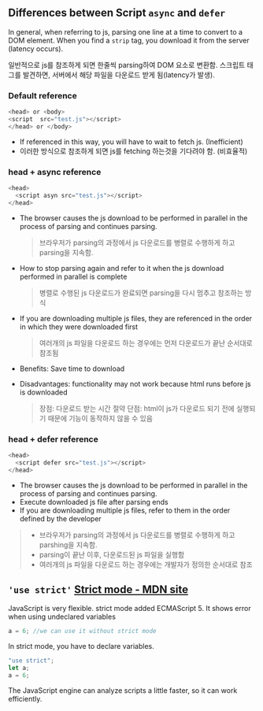 ## Differences between Script `async` and `defer`

In general, when referring to js, parsing one line at a time to convert to a DOM element.
When you find a `strip` tag, you download it from the server (latency occurs).

일반적으로 js를 참조하게 되면 한줄씩 parsing하여 DOM 요소로 변환함.
스크립트 태그를 발견하면, 서버에서 해당 파일을 다운로드 받게 됨(latency가 발생).

### Default reference

```js
<head> or <body>
<script  src="test.js"></script>
</head> or </body>
```

- If referenced in this way, you will have to wait to fetch js. (Inefficient)
- 이러한 방식으로 참조하게 되면 js를 fetching 하는것을 기다려야 함. (비효율적)

### head + async reference

```js
<head>
  <script asyn src="test.js"></script>
</head>
```

- The browser causes the js download to be performed in parallel in the process of parsing and continues parsing.
  > 브라우저가 parsing의 과정에서 js 다운로드를 병렬로 수행하게 하고 parsing을 지속함.
- How to stop parsing again and refer to it when the js download performed in parallel is complete

  > 병렬로 수행된 js 다운로드가 완료되면 parsing을 다시 멈추고 참조하는 방식

- If you are downloading multiple js files, they are referenced in the order in which they were downloaded first

  > 여러개의 js 파일을 다운로드 하는 경우에는 먼저 다운로드가 끝난 순서대로 참조됨

- Benefits: Save time to download
- Disadvantages: functionality may not work because html runs before js is downloaded
  > 장점: 다운로드 받는 시간 절약
  > 단점: html이 js가 다운로드 되기 전에 실행되기 때문에 기능이 동작하지 않을 수 있음

### head + defer reference

```js
<head>
  <script defer src="test.js"></script>
</head>
```

- The browser causes the js download to be performed in parallel in the process of parsing and continues parsing.
- Execute downloaded js file after parsing ends
- If you are downloading multiple js files, refer to them in the order defined by the developer

> - 브라우저가 parsing의 과정에서 js 다운로드를 병렬로 수행하게 하고 parshing을 지속함.
> - parsing이 끝난 이후, 다운로드된 js 파일을 실행함
> - 여러개의 js 파일을 다운로드 하는 경우에는 개발자가 정의한 순서대로 참조

## `'use strict'` [Strict mode - MDN site](https://developer.mozilla.org/en-US/docs/Web/JavaScript/Reference/Strict_mode)

JavaScript is very flexible.
strict mode added ECMAScript 5.
It shows error when using undeclared variables

```js
a = 6; //we can use it without strict mode
```

In strict mode, you have to declare variables.

```js
"use strict";
let a;
a = 6;
```

The JavaScript engine can analyze scripts a little faster, so it can work efficiently.
